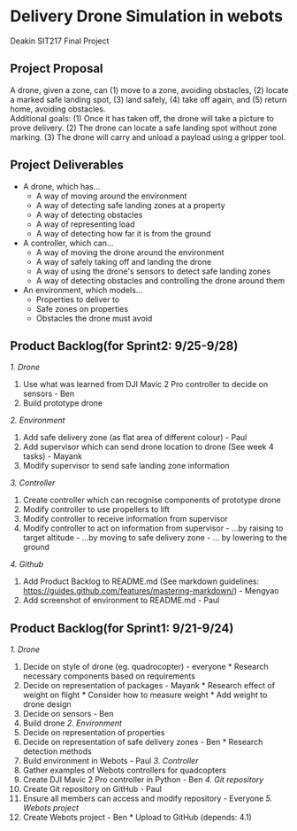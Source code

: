 # Delivery Drone Simulation in webots

Deakin SIT217 Final Project

## Project Proposal

A drone, given a zone, can (1) move to a zone, avoiding obstacles, (2) locate a marked safe landing spot, (3) land safely, (4) take off again, and (5) return home, avoiding obstacles.  
Additional goals: (1) Once it has taken off, the drone will take a picture to prove delivery. (2) The drone can locate a safe landing spot without zone marking. (3) The drone will carry and unload a payload using a gripper tool.

## Project Deliverables

- A drone, which has...
  - A way of moving around the environment
  - A way of detecting safe landing zones at a property
  - A way of detecting obstacles
  - A way of representing load
  - A way of detecting how far it is from the ground
- A controller, which can...
  - A way of moving the drone around the environment
  - A way of safely taking off and landing the drone
  - A way of using the drone's sensors to detect safe landing zones
  - A way of detecting obstacles and controlling the drone around them
- An environment, which models...
  - Properties to deliver to
  - Safe zones on properties
  - Obstacles the drone must avoid

## Product Backlog(for Sprint2: 9/25-9/28)

*1. Drone*
  1. Use what was learned from DJI Mavic 2 Pro controller to decide on sensors - Ben
  2. Build prototype drone
  
*2. Environment*
  1. Add safe delivery zone (as flat area of different colour) - Paul
  2. Add supervisor which can send drone location to drone (See week 4 tasks) - Mayank
  3. Modify supervisor to send safe landing zone information

*3. Controller*
  1. Create controller which can recognise components of prototype drone
  2. Modify controller to use propellers to lift
  3. Modify controller to receive information from supervisor
  4. Modify controller to act on information from supervisor
    - ...by raising to target altitude
    - ...by moving to safe delivery zone
    - ... by lowering to the ground

*4. Github*
  1. Add Product Backlog to README.md (See markdown guidelines: <https://guides.github.com/features/mastering-markdown/>) - Mengyao
  2. Add screenshot of environment to README.md - Paul

## Product Backlog(for Sprint1: 9/21-9/24)

*1. Drone*
  1. Decide on style of drone (eg. quadrocopter) - everyone
    * Research necessary components based on requirements
  2. Decide on representation of packages - Mayank
    * Research effect of weight on flight
    * Consider how to measure weight
    * Add weight to drone design
  3. Decide on sensors - Ben
  4. Build drone
*2. Environment*
  1. Decide on representation of properties
  2. Decide on representation of safe delivery zones - Ben
    * Research detection methods
  3. Build environment in Webots - Paul
*3. Controller*
  1. Gather examples of Webots controllers for quadcopters
  2. Create DJI Mavic 2 Pro controller in Python - Ben
*4. Git repository*
  1. Create Git repository on GitHub - Paul
  2. Ensure all members can access and modify repository - Everyone
*5. Webots project*
  1. Create Webots project - Ben 
    * Upload to GitHub (depends: 4.1)

  
  
  
